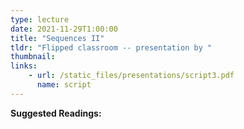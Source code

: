 ```yaml
---
type: lecture
date: 2021-11-29T1:00:00
title: "Sequences II"
tldr: "Flipped classroom -- presentation by "
thumbnail: 
links: 
    - url: /static_files/presentations/script3.pdf
      name: script
---
```

**Suggested Readings:**

